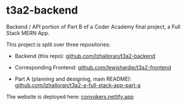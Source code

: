# t3a2-backend
Backend / API portion of Part B of a Coder Academy final project, a Full Stack MERN App.

This project is split over three repositories:

- Backend (this repo): [github.com/lzhalloran/t3a2-backend](https://github.com/lzhalloran/t3a2-backend)

- Corresponding Frontend: [github.com/lewishardie/t3a2-frontend](https://github.com/lewishardie/t3a2-frontend)

- Part A (planning and designing, main README): [github.com/lzhalloran/t3a2-a-full-stack-app-part-a](https://github.com/lzhalloran/t3a2-a-full-stack-app-part-a)

The website is deployed here: [convokers.netlify.app](https://convokers.netlify.app/)